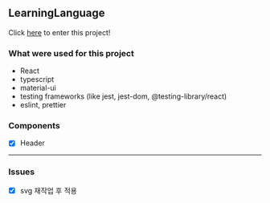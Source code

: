 ## LearningLanguage

Click [here](https://learninglanguage.netlify.app/) to enter this project!

### What were used for this project

-   React
-   typescript
-   material-ui
-   testing frameworks (like jest, jest-dom, @testing-library/react)
-   eslint, prettier

### Components

-   [x] Header

---

### Issues

-   [x] svg 재작업 후 적용
